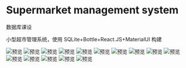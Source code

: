 # Supermarket management system

数据库课设

小型超市管理系统，使用 SQLite+Bottle+React.JS+MaterialUI 构建

![预览](https://s3.ax1x.com/2020/12/17/r3DG11.png)
![预览](https://s3.ax1x.com/2020/12/17/r3D1h9.png)
![预览](https://s3.ax1x.com/2020/12/17/r3DTcq.png)
![预览](https://s3.ax1x.com/2020/12/17/r3DJ6x.png)
![预览](https://s3.ax1x.com/2020/12/17/r3DNnK.png)
![预览](https://s3.ax1x.com/2020/12/17/r3DU0O.png)
![预览](https://s3.ax1x.com/2020/12/17/r3Da7D.png)
![预览](https://s3.ax1x.com/2020/12/17/r3DwAe.png)
![预览](https://s3.ax1x.com/2020/12/17/r3DeXV.png)
![预览](https://s3.ax1x.com/2020/12/17/r3DK7F.png)
![预览](https://s3.ax1x.com/2020/12/17/r3Du0U.png)
![预览](https://s3.ax1x.com/2020/12/17/r3DnmT.png)
![预览](https://s3.ax1x.com/2020/12/17/r3DQk4.png)
![预览](https://s3.ax1x.com/2020/12/17/r3DltJ.png)
![预览](https://s3.ax1x.com/2020/12/17/r3D8pR.png)

